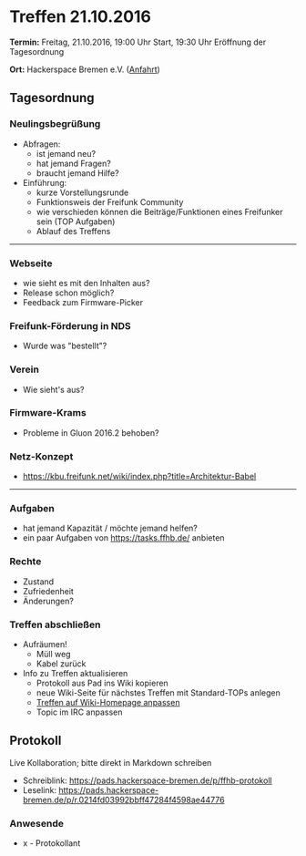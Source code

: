# Treffen 21.10.2016

**Termin:** Freitag, 21.10.2016, 19:00 Uhr Start, 19:30 Uhr Eröffnung der Tagesordnung

**Ort:** Hackerspace Bremen e.V. ([Anfahrt](https://www.hackerspace-bremen.de/anfahrt/))

## Tagesordnung
### Neulingsbegrüßung
- Abfragen:
    - ist jemand neu?
    - hat jemand Fragen?
    - braucht jemand Hilfe?
- Einführung:
    - kurze Vorstellungsrunde
    - Funktionsweis der Freifunk Community
    - wie verschieden können die Beiträge/Funktionen eines Freifunker sein (TOP Aufgaben)
    - Ablauf des Treffens

---
### Webseite
* wie sieht es mit den Inhalten aus?
* Release schon möglich?
* Feedback zum Firmware-Picker

### Freifunk-Förderung in NDS
* Wurde was "bestellt"?

### Verein
* Wie sieht's aus?

### Firmware-Krams
* Probleme in Gluon 2016.2 behoben?

### Netz-Konzept
- https://kbu.freifunk.net/wiki/index.php?title=Architektur-Babel

---

### Aufgaben
- hat jemand Kapazität / möchte jemand helfen?
- ein paar Aufgaben von https://tasks.ffhb.de/ anbieten

### Rechte
- Zustand
- Zufriedenheit
- Änderungen?

### Treffen abschließen
- Aufräumen!
  - Müll weg
  - Kabel zurück
- Info zu Treffen aktualisieren
  - Protokoll aus Pad ins Wiki kopieren
  - neue Wiki-Seite für nächstes Treffen mit Standard-TOPs anlegen
  - [Treffen auf Wiki-Homepage anpassen](Home)
  - Topic im IRC anpassen


## Protokoll
Live Kollaboration; bitte direkt in Markdown schreiben
- Schreiblink: https://pads.hackerspace-bremen.de/p/ffhb-protokoll
- Leselink: https://pads.hackerspace-bremen.de/p/r.0214fd03992bbff47284f4598ae44776

### Anwesende
* x - Protokollant